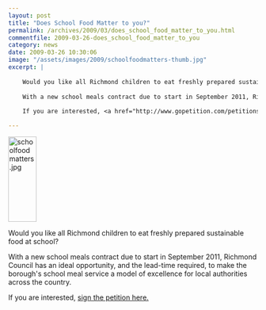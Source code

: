 ```yaml
---
layout: post
title: "Does School Food Matter to you?"
permalink: /archives/2009/03/does_school_food_matter_to_you.html
commentfile: 2009-03-26-does_school_food_matter_to_you
category: news
date: 2009-03-26 10:30:06
image: "/assets/images/2009/schoolfoodmatters-thumb.jpg"
excerpt: |
    
    Would you like all Richmond children to eat freshly prepared sustainable food at school?  
    
    With a new school meals contract due to start in September 2011, Richmond Council has an ideal opportunity, and the lead-time required, to make the borough's school meal service a model of excellence for local authorities across the country.
    
    If you are interested, <a href="http://www.gopetition.com/petitions/school-food-matters.html">sign the petition here.</a>

---
```


<img alt="schoolfoodmatters.jpg" src="/assets/images/2009/schoolfoodmatters-thumb.jpg" width="57" height="172" class="right" />

Would you like all Richmond children to eat freshly prepared sustainable food at school?

With a new school meals contract due to start in September 2011, Richmond Council has an ideal opportunity, and the lead-time required, to make the borough's school meal service a model of excellence for local authorities across the country.

If you are interested, [sign the petition here.](http://www.gopetition.com/petitions/school-food-matters.html)
